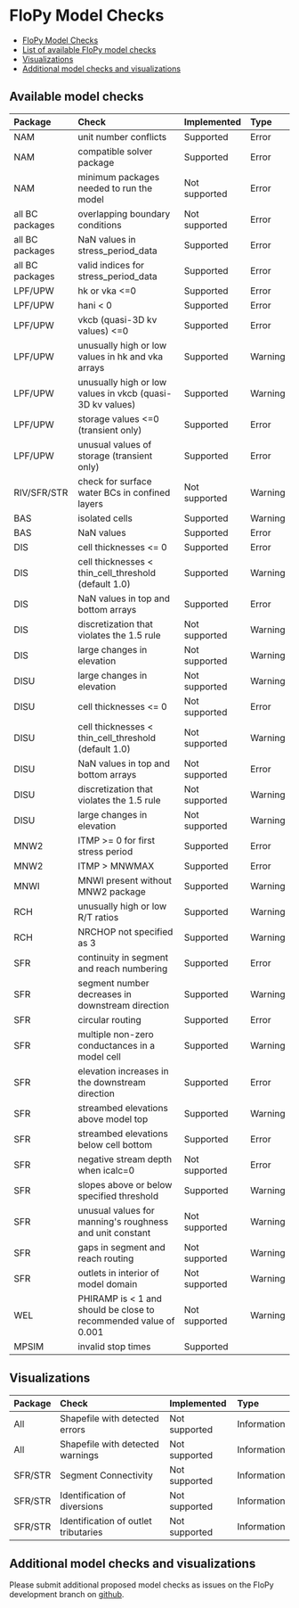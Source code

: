 # FloPy Model Checks

<!-- START doctoc generated TOC please keep comment here to allow auto update -->
<!-- DON'T EDIT THIS SECTION, INSTEAD RE-RUN doctoc TO UPDATE -->

- [FloPy Model Checks](#flopy-model-checks)
- [List of available FloPy model checks](#list-of-available-flopy-model-checks)
- [Visualizations](#visualizations)
- [Additional model checks and visualizations](#additional-model-checks-and-visualizations)

<!-- END doctoc generated TOC please keep comment here to allow auto update -->

## Available model checks

|Package  | Check | Implemented | Type |
| :-----------| :------------| :------------------ | :-------------|
| NAM | unit number conflicts | Supported | Error |
| NAM | compatible solver package | Supported | Error |
| NAM | minimum packages needed to run the model | Not supported | Error |
| all BC packages | overlapping boundary conditions | Not supported | Error |
| all BC packages | NaN values in stress_period_data | Supported | Error |
| all BC packages | valid indices for stress_period_data | Supported | Error |
| LPF/UPW | hk or vka <=0 | Supported | Error |
| LPF/UPW | hani < 0 | Supported | Error |
| LPF/UPW | vkcb (quasi-3D kv values) <=0 | Supported | Error |
| LPF/UPW | unusually high or low values in hk and vka arrays | Supported | Warning |
| LPF/UPW | unusually high or low values in vkcb (quasi-3D kv values) | Supported | Warning |
| LPF/UPW | storage values <=0 (transient only) | Supported | Error |
| LPF/UPW | unusual values of storage (transient only) | Supported | Error |
| RIV/SFR/STR | check for surface water BCs in confined layers | Not supported | Warning |
| BAS | isolated cells | Supported | Warning |
| BAS | NaN values | Supported | Error |
| DIS | cell thicknesses <= 0 | Supported | Error |
| DIS | cell thicknesses < thin_cell_threshold (default 1.0) | Supported | Warning |
| DIS | NaN values in top and bottom arrays | Supported | Error |
| DIS | discretization that violates the 1.5 rule | Not supported | Warning |
| DIS | large changes in elevation | Not supported | Warning |
| DISU | large changes in elevation | Not supported | Warning |
| DISU | cell thicknesses <= 0 | Not supported | Error |
| DISU | cell thicknesses < thin_cell_threshold (default 1.0) | Not supported | Warning |
| DISU | NaN values in top and bottom arrays | Not supported | Error |
| DISU | discretization that violates the 1.5 rule | Not supported | Warning |
| DISU | large changes in elevation | Not supported | Warning |
| MNW2 | ITMP >= 0 for first stress period | Supported | Error |
| MNW2 | ITMP > MNWMAX | Supported | Error |
| MNWI | MNWI present without MNW2 package | Supported | Warning |
| RCH | unusually high or low R/T ratios | Supported | Warning |
| RCH | NRCHOP not specified as 3 | Supported | Warning |
| SFR | continuity in segment and reach numbering | Supported | Error |
| SFR | segment number decreases in downstream direction | Supported | Warning |
| SFR | circular routing | Supported | Error |
| SFR | multiple non-zero conductances in a model cell | Supported | Warning |
| SFR | elevation increases in the downstream direction | Supported | Error |
| SFR | streambed elevations above model top | Supported | Warning |
| SFR | streambed elevations below cell bottom | Supported | Error |
| SFR | negative stream depth when icalc=0 | Not supported | Error |
| SFR | slopes above or below specified threshold | Supported | Warning |
| SFR | unusual values for manning's roughness and unit constant | Not supported | Warning |
| SFR | gaps in segment and reach routing | Not supported | Warning |
| SFR | outlets in interior of model domain | Not supported | Warning |
| WEL | PHIRAMP is < 1 and should be close to recommended value of 0.001 | Not supported | Warning |
| MPSIM | invalid stop times | Supported |  |


## Visualizations

|Package  | Check | Implemented | Type |
| :-----------| :------------| :------------------ | :-------------|
| All | Shapefile with detected errors | Not supported | Information |
| All | Shapefile with detected warnings | Not supported | Information |
| SFR/STR | Segment Connectivity | Not supported | Information |
| SFR/STR | Identification of diversions | Not supported | Information |
| SFR/STR | Identification of outlet tributaries | Not supported | Information |


## Additional model checks and visualizations

Please submit additional proposed model checks as issues on the FloPy development branch on [github](https://github.com/modflowpy/flopy/tree/develop).
